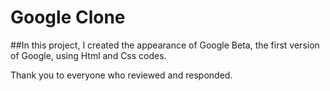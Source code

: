 # Google Clone 

##In this project, I created the appearance of Google Beta, the first version of Google, using Html and Css codes.

Thank you to everyone who reviewed and responded.
